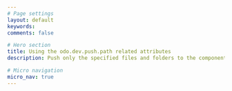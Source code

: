 ```yaml
---
# Page settings
layout: default
keywords:
comments: false

# Hero section
title: Using the odo.dev.push.path related attributes
description: Push only the specified files and folders to the component.

# Micro navigation
micro_nav: true
---
```

